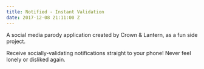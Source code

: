 ```yaml
---
title: Notified - Instant Validation
date: 2017-12-08 21:11:00 Z
---
```


A social media parody application created by Crown & Lantern, as a fun side project.

Receive socially-validating notifications straight to your phone! Never feel lonely or disliked again.